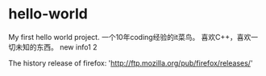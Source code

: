 # hello-world
My first hello world project.
一个10年coding经验的it菜鸟。
喜欢C++，喜欢一切未知的东西。
new info1 2

The history release of firefox:
'http://ftp.mozilla.org/pub/firefox/releases/'
